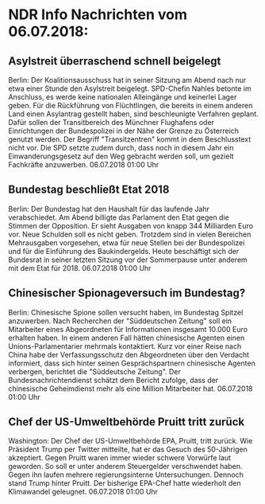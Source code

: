 # NDR Info Nachrichten vom 06.07.2018:


## Asylstreit überraschend schnell beigelegt
Berlin: Der Koalitionsausschuss hat in seiner Sitzung am Abend nach nur etwa einer Stunde den Asylstreit beigelegt. SPD-Chefin Nahles betonte im Anschluss, es werde keine nationalen Alleingänge und keinerlei Lager geben. Für die Rückführung von Flüchtlingen, die bereits in einem anderen Land einen Asylantrag gestellt haben, sind beschleunigte Verfahren geplant. Dafür sollen der Transitbereich des Münchner Flughafens oder Einrichtungen der Bundespolizei in der Nähe der Grenze zu Österreich genutzt werden. Der Begriff "Transitzentren" kommt in dem Beschlusstext nicht vor. Die SPD setzte zudem durch, dass noch in diesem Jahr ein Einwanderungsgesetz auf den Weg gebracht werden soll, um gezielt Fachkräfte anzuwerben. 06.07.2018 01:00 Uhr 

## Bundestag beschließt Etat 2018
Berlin: Der Bundestag hat den Haushalt für das laufende Jahr verabschiedet. Am Abend billigte das Parlament den Etat gegen die Stimmen der Opposition. Er sieht Ausgaben von knapp 344 Milliarden Euro vor. Neue Schulden soll es nicht geben. Trotzdem sind in vielen Bereichen Mehrausgaben vorgesehen, etwa für neue Stellen bei der Bundespolizei und für die Einführung des Baukindergelds. Heute beschäftigt sich der Bundesrat in seiner letzten Sitzung vor der Sommerpause unter anderem mit dem Etat für 2018. 06.07.2018 01:00 Uhr 

## Chinesischer Spionageversuch im Bundestag?
Berlin: Chinesische Spione sollen versucht haben, im Bundestag Spitzel anzuwerben. Nach Recherchen der "Süddeutschen Zeitung" soll ein Mitarbeiter eines Abgeordneten für Informationen insgesamt 10.000 Euro erhalten haben. In einem anderen Fall hätten chinesische Agenten einen Unions-Parlamentarier mehrmals kontaktiert. Kurz vor einer Reise nach China habe der Verfassungsschutz den Abgeordneten über den Verdacht informiert, dass sich hinter seinen Gesprächspartnern chinesische Agenten verbergen, berichtet die "Süddeutsche Zeitung". Der Bundesnachrichtendienst schätzt dem Bericht zufolge, dass der chinesische Geheimdienst mehr als eine Million Mitarbeiter hat. 06.07.2018 01:00 Uhr 

## Chef der US-Umweltbehörde Pruitt tritt zurück
Washington: Der Chef der US-Umweltbehörde EPA, Pruitt, tritt zurück. Wie Präsident Trump per Twitter mitteilte, hat er das Gesuch des 50-Jährigen akzeptiert. Gegen Pruitt waren immer wieder schwere Vorwürfe laut geworden. So soll er unter anderem Steuergelder verschwendet haben. Gegen ihn laufen mehrere regierungsinterne Untersuchungen. Dennoch stand Trump hinter Pruitt. Der bisherige EPA-Chef hatte wiederholt den Klimawandel geleugnet. 06.07.2018 01:00 Uhr 
